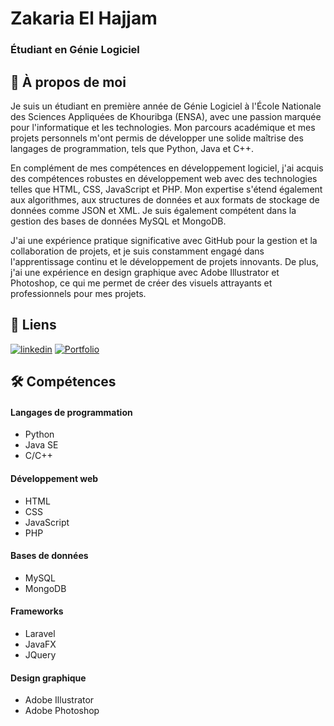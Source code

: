 # Zakaria El Hajjam
### Étudiant en Génie Logiciel

## 🚀 À propos de moi
Je suis un étudiant en première année de Génie Logiciel à l'École Nationale des Sciences Appliquées de Khouribga (ENSA), avec une passion marquée pour l'informatique et les technologies. Mon parcours académique et mes projets personnels m'ont permis de développer une solide maîtrise des langages de programmation, tels que Python, Java et C++.

En complément de mes compétences en développement logiciel, j'ai acquis des compétences robustes en développement web avec des technologies telles que HTML, CSS, JavaScript et PHP. Mon expertise s'étend également aux algorithmes, aux structures de données et aux formats de stockage de données comme JSON et XML. Je suis également compétent dans la gestion des bases de données MySQL et MongoDB.

J'ai une expérience pratique significative avec GitHub pour la gestion et la collaboration de projets, et je suis constamment engagé dans l'apprentissage continu et le développement de projets innovants. De plus, j'ai une expérience en design graphique avec Adobe Illustrator et Photoshop, ce qui me permet de créer des visuels attrayants et professionnels pour mes projets.

## 🔗 Liens
[![linkedin](https://img.shields.io/badge/linkedin-0A66C2?style=for-the-badge&logo=linkedin&logoColor=white)](https://www.linkedin.com/in/zakaria-el-hajjam-72815127a)
[![Portfolio](https://img.shields.io/badge/portfolio-000000?style=for-the-badge&logo=github&logoColor=white)](https://zakariacode.github.io/portfolio/)


## 🛠 Compétences
#### Langages de programmation
- Python
- Java SE
- C/C++

#### Développement web
- HTML
- CSS
- JavaScript
- PHP

#### Bases de données
- MySQL
- MongoDB

#### Frameworks
- Laravel
- JavaFX
- JQuery

#### Design graphique
- Adobe Illustrator
- Adobe Photoshop
